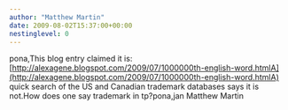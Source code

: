 ```yaml
---
author: "Matthew Martin"
date: 2009-08-02T15:37:00+00:00
nestinglevel: 0
---
```

pona,This blog entry claimed it is:[http://alexagene.blogspot.com/2009/07/1000000th-english-word.htmlA](http://alexagene.blogspot.com/2009/07/1000000th-english-word.htmlA) quick search of the US and Canadian trademark databases says it is not.How does one say trademark in tp?pona,jan Matthew Martin